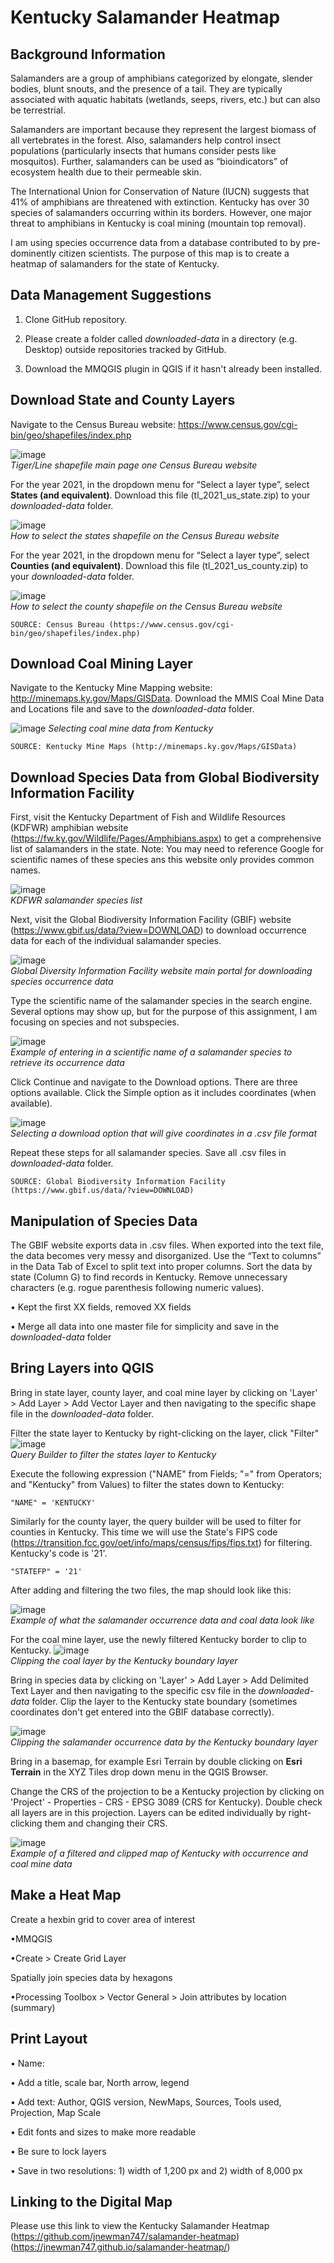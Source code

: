 # Kentucky Salamander Heatmap



## Background Information
Salamanders are a group of amphibians categorized by elongate, slender bodies, blunt snouts, and the presence of a tail. They are typically associated with aquatic habitats (wetlands, seeps, rivers, etc.) but can also be terrestrial.

Salamanders are important because they represent the largest biomass of all vertebrates in the forest. Also, salamanders help control insect populations (particularly insects that humans consider pests like mosquitos). Further, salamanders can be used as “bioindicators” of ecosystem health due to their permeable skin.

The International Union for Conservation of Nature (IUCN) suggests that 41% of amphibians are threatened with extinction. Kentucky has over 30 species of salamanders occurring within its borders. However, one major threat to amphibians in Kentucky is coal mining (mountain top removal).
 
I am using species occurrence data from a database contributed to by pre-dominently citizen scientists. The purpose of this map is to create a heatmap of salamanders for the state of Kentucky. 



## Data Management Suggestions
1) Clone GitHub repository. 

2) Please create a folder called *downloaded-data* in a directory (e.g. Desktop) outside repositories tracked by GitHub.

3) Download the MMQGIS plugin in QGIS if it hasn't already been installed.



## Download State and County Layers
Navigate to the Census Bureau website: https://www.census.gov/cgi-bin/geo/shapefiles/index.php 

![image](https://user-images.githubusercontent.com/115514033/205518902-45ed4b4b-58a6-4834-b0b2-fd2c57f3fa80.png)                                                      
*Tiger/Line shapefile main page one Census Bureau website*

For the year 2021, in the dropdown menu for “Select a layer type”, select **States (and equivalent)**. Download this file (tl_2021_us_state.zip) to your *downloaded-data* folder.

![image](https://user-images.githubusercontent.com/115514033/205518968-a403b600-e66d-4845-93b8-156b30ab895e.png)                                                  
*How to select the states shapefile on the Census Bureau website*


For the year 2021, in the dropdown menu for “Select a layer type”, select **Counties (and equivalent)**. Download this file (tl_2021_us_county.zip) to your *downloaded-data* folder.

![image](https://user-images.githubusercontent.com/115514033/205731497-8e837b9e-a2c5-4029-9377-a69fb89d9338.png)                                                    
*How to select the county shapefile on the Census Bureau website*


```
SOURCE: Census Bureau (https://www.census.gov/cgi-bin/geo/shapefiles/index.php)
```

## Download Coal Mining Layer 
Navigate to the Kentucky Mine Mapping website: http://minemaps.ky.gov/Maps/GISData. Download the MMIS Coal Mine Data and Locations file and save to the *downloaded-data* folder. 

![image](https://user-images.githubusercontent.com/115514033/205686332-1ae5664a-962d-40cb-bc5e-c310d8780212.png)                                              *Selecting coal mine data from Kentucky*

```
SOURCE: Kentucky Mine Maps (http://minemaps.ky.gov/Maps/GISData) 
```


## Download Species Data from Global Biodiversity Information Facility
First, visit the Kentucky Department of Fish and Wildlife Resources (KDFWR) amphibian website (https://fw.ky.gov/Wildlife/Pages/Amphibians.aspx) to get a comprehensive list of salamanders in the state. Note: You may need to reference Google for scientific names of these species ans this website only provides common names.

![image](https://user-images.githubusercontent.com/115514033/205519225-d5f1f120-1ae9-4411-b1a1-2b36bb7e3f46.png)                                                  
*KDFWR salamander species list*

Next, visit the Global Biodiversity Information Facility (GBIF) website (https://www.gbif.us/data/?view=DOWNLOAD) to download occurrence data for each of the individual salamander species.

![image](https://user-images.githubusercontent.com/115514033/205519273-82da93d8-279d-4bae-a706-554020716fff.png)                                                 
*Global Diversity Information Facility website main portal for downloading species occurrence data*


Type the scientific name of the salamander species in the search engine. Several options may show up, but for the purpose of this assignment, I am focusing on species and not subspecies.


![image](https://user-images.githubusercontent.com/115514033/205519335-ce485a08-6d41-416b-a878-14c8a5c904ff.png)                                                
*Example of entering in a scientific name of a salamander species to retrieve its occurrence data*


Click Continue and navigate to the Download options. There are three options available. Click the Simple option as it includes coordinates (when available).

![image](https://user-images.githubusercontent.com/115514033/205519381-b51be61f-7879-49eb-bdec-c8bacd3bbb94.png)                                              
*Selecting a download option that will give coordinates in a .csv file format*


Repeat these steps for all salamander species. Save all .csv files in *downloaded-data* folder.

```
SOURCE: Global Biodiversity Information Facility (https://www.gbif.us/data/?view=DOWNLOAD)
```

## Manipulation of Species Data 
The GBIF website exports data in .csv files. When exported into the text file, the data becomes very messy and disorganized. Use the “Text to columns” in the Data Tab of Excel to split text into proper columns. Sort the data by state (Column G) to find records in Kentucky. Remove unnecessary characters (e.g. rogue parenthesis following numeric values).

•	Kept the first XX fields, removed XX fields

•	Merge all data into one master file for simplicity and save in the *downloaded-data* folder



## Bring Layers into QGIS
Bring in state layer, county layer, and coal mine layer by clicking on 'Layer' > Add Layer > Add Vector Layer and then navigating to the specific shape file in the *downloaded-data* folder. 

Filter the state layer to Kentucky by right-clicking on the layer, click "Filter" 
![image](https://user-images.githubusercontent.com/115514033/205717495-90686063-b19f-4ef4-885c-58e8f1ede93e.png)                                                  
*Query Builder to filter the states layer to Kentucky*

Execute the following expression ("NAME" from Fields; "=" from Operators; and "Kentucky" from Values) to filter the states down to Kentucky:
```
"NAME" = 'KENTUCKY'
```

Similarly for the county layer, the query builder will be used to filter for counties in Kentucky. This time we will use the State's FIPS code (https://transition.fcc.gov/oet/info/maps/census/fips/fips.txt) for filtering. Kentucky's code is '21'. 

```
"STATEFP" = '21'
```



After adding and filtering the two files, the map should look like this:

![image](https://user-images.githubusercontent.com/115514033/205737687-235485ce-8db6-4f15-8aa6-00a197f58263.png)                                                
*Example of what the salamander occurrence data and coal data look like*


For the coal mine layer, use the newly filtered Kentucky border to clip to Kentucky.
![image](https://user-images.githubusercontent.com/115514033/205724658-d0e04b3e-4dad-4304-a4cf-8a2a769983d9.png)                                               
*Clipping the coal layer by the Kentucky boundary layer*


Bring in species data by clicking on 'Layer' > Add Layer > Add Delimited Text Layer and then navigating to the specific csv file in the *downloaded-data* folder. Clip the layer to the Kentucky state boundary (sometimes coordinates don't get entered into the GBIF database correctly).

![image](https://user-images.githubusercontent.com/115514033/205724318-67dab1be-5d8b-4448-92a3-466cc46da940.png)                                               
*Clipping the salamander occurrence data by the Kentucky boundary layer*

Bring in a basemap, for example Esri Terrain by double clicking on **Esri Terrain** in the XYZ Tiles drop down menu in the QGIS Browser.

Change the CRS of the projection to be a Kentucky projection by clicking on 'Project' - Properties - CRS - EPSG 3089 (CRS for Kentucky). Double check all layers are in this projection. Layers can be edited individually by right-clicking them and changing their CRS.

![image](https://user-images.githubusercontent.com/115514033/205785928-a02a1657-e0b7-4509-a094-54d88172a6d9.png)                                                
*Example of a filtered and clipped map of Kentucky with occurrence and coal mine data*



## Make a Heat Map
Create a hexbin grid to cover area of interest

•MMQGIS

•Create > Create Grid Layer

Spatially join species data by hexagons

•Processing Toolbox > Vector General > Join attributes by location (summary)


## Print Layout
•	Name:

•	Add a title, scale bar, North arrow, legend

•	Add text: Author, QGIS version, NewMaps, Sources, Tools used, Projection, Map Scale

•	Edit fonts and sizes to make more readable

•	Be sure to lock layers

•	Save in two resolutions: 1) width of 1,200 px and 2) width of 8,000 px



## Linking to the Digital Map
Please use this link to view the Kentucky Salamander Heatmap
(https://github.com/jnewman747/salamander-heatmap) 
(https://jnewman747.github.io/salamander-heatmap/)
